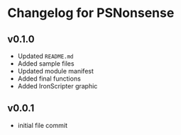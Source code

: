 # Changelog for PSNonsense

## v0.1.0

+ Updated `README.md`
+ Added sample files
+ Updated module manifest
+ Added final functions
+ Added IronScripter graphic

## v0.0.1

+ initial file commit
